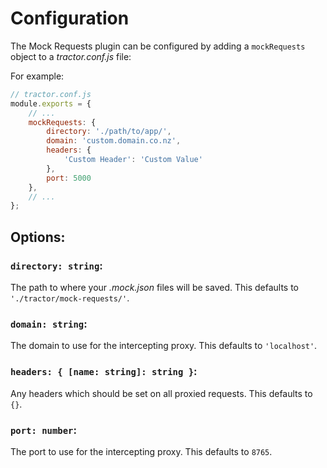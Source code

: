 # Configuration

The Mock Requests plugin can be configured by adding a `mockRequests` object to a *tractor.conf.js* file:

For example:

```javascript
// tractor.conf.js
module.exports = {
    // ...
    mockRequests: {
        directory: './path/to/app/',
        domain: 'custom.domain.co.nz',
        headers: {
            'Custom Header': 'Custom Value'
        },
        port: 5000
    },
    // ...
};
```

## Options:

### `directory: string`:

The path to where your *.mock.json* files will be saved. This defaults to `'./tractor/mock-requests/'`.

### `domain: string`:

The domain to use for the intercepting proxy. This defaults to `'localhost'`.

### `headers: { [name: string]: string }`:

Any headers which should be set on all proxied requests. This defaults to `{}`.

### `port: number`:

The port to use for the intercepting proxy. This defaults to `8765`.
